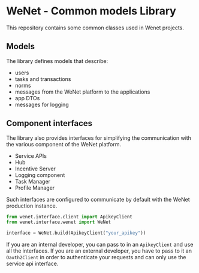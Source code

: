 # WeNet - Common models Library

This repository contains some common classes used in Wenet projects.


## Models

The library defines models that describe:

- users
- tasks and transactions
- norms
- messages from the WeNet platform to the applications
- app DTOs
- messages for logging

## Component interfaces

The library also provides interfaces for simplifying the communication with the various component of the WeNet platform.

* Service APIs
* Hub
* Incentive Server
* Logging component
* Task Manager
* Profile Manager

Such interfaces are configured to communicate by default with the WeNet production instance.

```python
from wenet.interface.client import ApikeyClient
from wenet.interface.wenet import WeNet

interface = WeNet.build(ApikeyClient("your_apikey"))
```

If you are an internal developer, you can pass to in an `ApikeyClient` and use all the interfaces.
If you are an external developer, you have to pass to it an `Oauth2Client` in order to authenticate your requests and can only use the service api interface.
